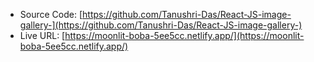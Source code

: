* Source Code: [https://github.com/Tanushri-Das/React-JS-image-gallery-](https://github.com/Tanushri-Das/React-JS-image-gallery-)
* Live URL: [https://moonlit-boba-5ee5cc.netlify.app/](https://moonlit-boba-5ee5cc.netlify.app/)
